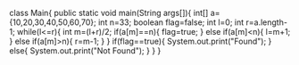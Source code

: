 class Main{
    public static void main(String args[]){
        int[] a={10,20,30,40,50,60,70};
        int n=33;
        boolean flag=false;
        int l=0;
        int r=a.length-1;
        while(l<=r){
            int m=(l+r)/2;
            if(a[m]==n){
               flag=true; 
        }
            else if(a[m]<n){
                l=m+1;
            }
            else if(a[m]>n){
                r=m-1;
            }
        }
        if(flag==true){
            System.out.print("Found");
        }
            else{
        System.out.print("Not Found");
         }
    }
}
